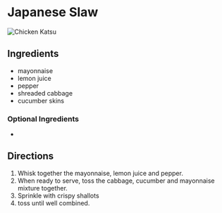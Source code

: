 # Japanese Slaw

![Chicken Katsu](https://www.marionskitchen.com/wp-content/uploads/2019/02/Oven-baked-Chicken-Katsu-4-e1552634909722.jpg)

## Ingredients
* mayonnaise
* lemon juice
* pepper
* shreaded cabbage
* cucumber skins

### Optional Ingredients
* 

## Directions
1. Whisk together the mayonnaise, lemon juice and pepper. 
2. When ready to serve, toss the cabbage, cucumber and mayonnaise mixture together. 
3. Sprinkle with crispy shallots
4. toss until well combined.